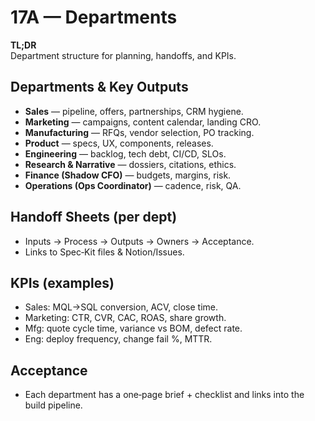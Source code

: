 # 17A — Departments

**TL;DR**  \
Department structure for planning, handoffs, and KPIs.

## Departments & Key Outputs
- **Sales** — pipeline, offers, partnerships, CRM hygiene.
- **Marketing** — campaigns, content calendar, landing CRO.
- **Manufacturing** — RFQs, vendor selection, PO tracking.
- **Product** — specs, UX, components, releases.
- **Engineering** — backlog, tech debt, CI/CD, SLOs.
- **Research & Narrative** — dossiers, citations, ethics.
- **Finance (Shadow CFO)** — budgets, margins, risk.
- **Operations (Ops Coordinator)** — cadence, risk, QA.

## Handoff Sheets (per dept)
- Inputs → Process → Outputs → Owners → Acceptance.
- Links to Spec‑Kit files & Notion/Issues.

## KPIs (examples)
- Sales: MQL→SQL conversion, ACV, close time.
- Marketing: CTR, CVR, CAC, ROAS, share growth.
- Mfg: quote cycle time, variance vs BOM, defect rate.
- Eng: deploy frequency, change fail %, MTTR.

## Acceptance
- Each department has a one‑page brief + checklist and links into the build pipeline.
